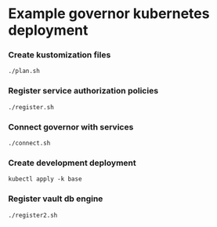 # Example governor kubernetes deployment

### Create kustomization files

```
./plan.sh
```

### Register service authorization policies

```
./register.sh
```

### Connect governor with services

```
./connect.sh
```

### Create development deployment

```
kubectl apply -k base
```

### Register vault db engine

```
./register2.sh
```
